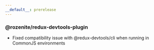 ```yaml
---
__default__: prerelease
---
```


### @rozenite/redux-devtools-plugin

- Fixed compatibility issue with @redux-devtools/cli when running in CommonJS environments
